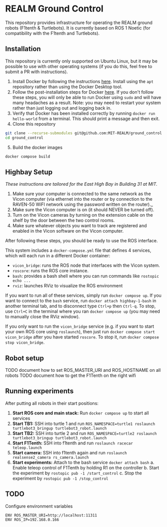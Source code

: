 # REALM Ground Control

This repository provides infrastructure for operating the REALM ground robots (F1tenth & Turtlebots). It is currently based on ROS 1 Noetic (for compatibility with the F1tenth and Turtlebots).

## Installation

This repository is currently only supported on Ubuntu Linux, but it may be possible to use with other operating systems (if you do this, feel free to submit a PR with instructions).

1. Install Docker by following the instructions [here](https://docs.docker.com/engine/install/ubuntu/#install-using-the-repository). Install using the `apt` repository rather than using the Docker Desktop tool.
2. Follow the post-installation steps for Docker [here](https://docs.docker.com/engine/install/linux-postinstall/). If you don't follow these steps, you will only be able to run Docker using `sudo` and will have many headaches as a result. Note: you may need to restart your system rather than just logging out and logging back in.
3. Verify that Docker has been installed correctly by running `docker run hello-world` from a terminal. This should print a message and then exit.
4. Clone this repository

```bash
git clone --recurse-submodules git@github.com:MIT-REALM/ground_control.git
cd ground_control
```

5. Build the docker images

```bash
docker compose build
```

## Highbay Setup

_These instructions are tailored for the East High Bay in Building 31 at MIT._

1. Make sure your computer is connected to the same network as the Vicon computer (via ethernet into the router or by connection to the RAVEN-50 WiFI network using the password written on the router)._
2. Make sure the Vicon computer is on (it should NEVER be turned off).
3. Turn on the Vicon cameras by turning on the extension cable on the shelf by the door between the two control rooms.
4. Make sure whatever objects you want to track are registered and enabled in the Vicon software on the Vicon computer.

After following these steps, you should be ready to use the ROS interface.

This system includes a `docker-compose.yml` file that defines 4 services, which will each run in a different Docker container:

- `vicon_bridge`: runs the ROS node that interfaces with the Vicon system.
- `roscore`: runs the ROS core instance.
- `bash`: provides a bash shell where you can run commands like `rostopic echo ...`
- `rviz`: launches RViz to visualize the ROS environment

If you want to run all of these services, simply run `docker compose up`. If you want to connect to the `bash` service, run `docker attach highbay-1-bash` in another terminal tab, and to disconnect type `Ctrl+p` then `Ctrl-q`. To stop, use `Ctrl+C` in the terminal where you ran `docker compose up` (you may need to manually close the RViz window).

If you only want to run the `vicon_bridge` service (e.g. if you want to start your own ROS core using `roslaunch`), then just run `docker compose start vicon_bridge` after you have started `roscore`. To stop it, run `docker compose stop vicon_bridge`.

## Robot setup

TODO document how to set ROS_MASTER_URI and ROS_HOSTNAME on all robots
TODO document how to get the F1Tenth on the right wifi

## Running experiments

After putting all robots in their start positions:

1. **Start ROS core and main stack:** Run `docker compose up` to start all services
2. **Start TB1:** SSH into turtle 1 and run `ROS_NAMESPACE=turtle1 roslaunch turtlebot3_bringup turtlebot3_robot.launch`
3. **Start TB2:** SSH into turtle 2 and run `ROS_NAMESPACE=turtle2 roslaunch turtlebot3_bringup turtlebot3_robot.launch`
4. **Start F1Tenth:** SSH into f1tenth and run `roslaunch racecar teleop.launch`
5. **Start camera:** SSH into f1tenth again and run `roslaunch realsense2_camera rs_camera.launch`
5. **Start experiments:** Attach to the bash service `docker attach bash`
    a. Enable teleop control of F1Tenth by holding R1 on the controller
    b. Start the experiment by `rostopic pub -1 /start_control`
    c. Stop the experiment by `rostopic pub -1 /stop_control`

## TODO

Configure environment variables
```
ENV ROS_MASTER_URI=http://localhost:11311
ENV ROS_IP=192.168.0.166
```